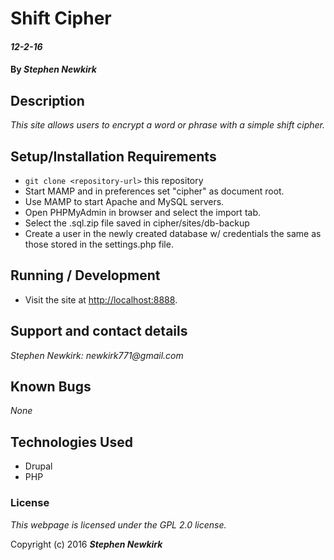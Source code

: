 # Shift Cipher

#### _12-2-16_

#### By _**Stephen Newkirk**_

## Description

_This site allows users to encrypt a word or phrase with a simple shift cipher._


## Setup/Installation Requirements

* `git clone <repository-url>` this repository
* Start MAMP and in preferences set "cipher" as document root.
* Use MAMP to start Apache and MySQL servers.
* Open PHPMyAdmin in browser and select the import tab.
* Select the .sql.zip file saved in cipher/sites/db-backup
* Create a user in the newly created database w/ credentials the same as those stored in the settings.php file.

## Running / Development

* Visit the site at [http://localhost:8888](http://localhost:8888).

## Support and contact details

_Stephen Newkirk: newkirk771@gmail.com_

## Known Bugs

_None_

## Technologies Used

+ Drupal
+ PHP

### License

*This webpage is licensed under the GPL 2.0 license.*

Copyright (c) 2016 **_Stephen Newkirk_**
